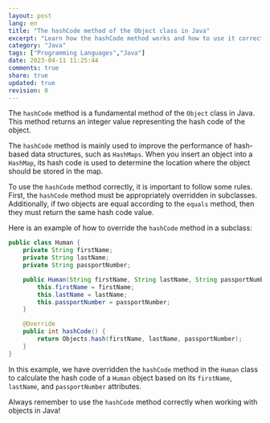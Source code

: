 ```yaml
---
layout: post
lang: en
title: "The hashCode method of the Object class in Java"
excerpt: "Learn how the hashCode method works and how to use it correctly"
category: "Java"
tags: ["Programming Languages","Java"]
date: 2023-04-11 11:25:44
comments: true
share: true
updated: true
revision: 0
---
```

 
The `hashCode` method is a fundamental method of the `Object` class in Java. This method returns an integer value representing the hash code of the object.

The `hashCode` method is mainly used to improve the performance of hash-based data structures, such as `HashMaps`. When you insert an object into a `HashMap`, its hash code is used to determine the location where the object should be stored in the map.

To use the `hashCode` method correctly, it is important to follow some rules. First, the `hashCode` method must be appropriately overridden in subclasses. Additionally, if two objects are equal according to the `equals` method, then they must return the same hash code value.

Here is an example of how to override the `hashCode` method in a subclass:

```java
public class Human {
    private String firstName;
    private String lastName;
    private String passportNumber;

    public Human(String firstName, String lastName, String passportNumber) {
        this.firstName = firstName;
        this.lastName = lastName;
        this.passportNumber = passportNumber;
    }

    @Override
    public int hashCode() {
        return Objects.hash(firstName, lastName, passportNumber);
    }
}
```

In this example, we have overridden the `hashCode` method in the `Human` class to calculate the hash code of a `Human` object based on its `firstName`, `lastName`, and `passportNumber` attributes.

Always remember to use the `hashCode` method correctly when working with objects in Java!